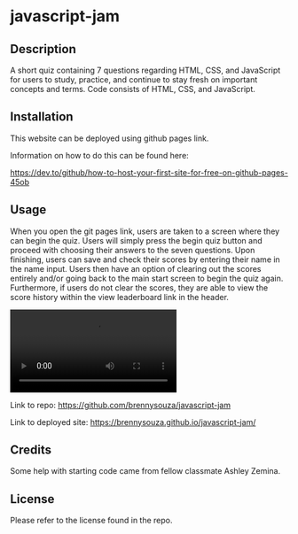 # javascript-jam

## Description
A short quiz containing 7 questions regarding HTML, CSS, and JavaScript for users to study, practice, and continue to stay fresh on important concepts and terms. Code consists of HTML, CSS, and JavaScript.

## Installation
This website can be deployed using github pages link.

Information on how to do this can be found here:

https://dev.to/github/how-to-host-your-first-site-for-free-on-github-pages-45ob

## Usage 
When you open the git pages link, users are taken to a screen where they can begin the quiz. Users will simply press the begin quiz button and proceed with choosing their answers to the seven questions. Upon finishing, users can save and check their scores by entering their name in the name input. Users then have an option of clearing out the scores entirely and/or going back to the main start screen to begin the quiz again. Furthermore, if users do not clear the scores, they are able to view the score history within the view leaderboard link in the header. 

<video src="Images/JavaScript%20Jam%20Quiz.mp4" controls title="Title"></video>

Link to repo: https://github.com/brennysouza/javascript-jam

Link to deployed site: https://brennysouza.github.io/javascript-jam/

## Credits
Some help with starting code came from fellow classmate Ashley Zemina. 

## License
Please refer to the license found in the repo. 